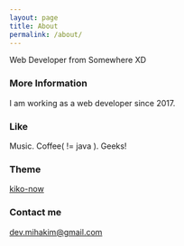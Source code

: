 ```yaml
---
layout: page
title: About
permalink: /about/
---
```


Web Developer from Somewhere XD

### More Information

I am working as a web developer since 2017.

### Like

Music. Coffee( != java ). Geeks!

### Theme 

[kiko-now](https://github.com/AWEEKJ/kiko-now)

### Contact me

[dev.mihakim@gmail.com](mailto:dev.mihakim@gmail.com)
